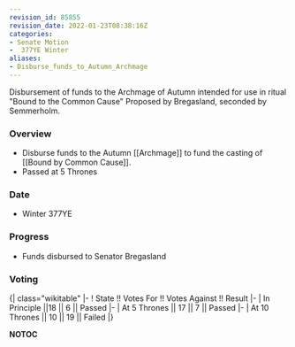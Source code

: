 ```yaml
---
revision_id: 85855
revision_date: 2022-01-23T08:38:16Z
categories:
- Senate Motion
-  377YE Winter
aliases:
- Disburse_funds_to_Autumn_Archmage
---
```


Disbursement of funds to the Archmage of Autumn intended for use in ritual "Bound to the Common Cause" Proposed by Bregasland, seconded by Semmerholm.

### Overview
* Disburse funds to the Autumn [[Archmage]] to fund the casting of [[Bound by Common Cause]].
* Passed at 5 Thrones

### Date
* Winter 377YE

### Progress
* Funds disbursed to Senator Bregasland

### Voting
{| class="wikitable"
|-
! State !! Votes For !! Votes Against !! Result
|-
| In Principle ||18 || 6 || Passed
|-
| At 5 Thrones || 17 || 7 || Passed
|-
| At 10 Thrones || 10 || 19 || Failed
|}



__NOTOC__